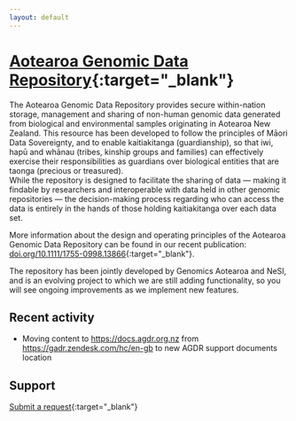 ```yaml
---
layout: default
---
```


# [Aotearoa Genomic Data Repository](https://data.agdr.org.nz/){:target="_blank"}

The Aotearoa Genomic Data Repository provides secure within-nation storage, management and sharing of non-human genomic data generated from biological and environmental samples originating in Aotearoa New Zealand. This resource has been developed to follow the principles of Māori Data Sovereignty, and to enable kaitiakitanga (guardianship), so that iwi, hapū and whānau (tribes, kinship groups and families) can effectively exercise their responsibilities as guardians over biological entities that are taonga (precious or treasured).  
While the repository is designed to facilitate the sharing of data — making it findable by researchers and interoperable with data held in other genomic repositories — the decision-making process regarding who can access the data is entirely in the hands of those holding kaitiakitanga over each data set.

More information about the design and operating principles of the Aotearoa Genomic Data Repository can be found in our recent publication: [doi.org/10.1111/1755-0998.13866](https://doi.org/10.1111/1755-0998.13866){:target="_blank"}.

The repository has been jointly developed by Genomics Aotearoa and NeSI, and is an evolving project to which we are still adding functionality, so you will see ongoing improvements as we implement new features.

## Recent activity

[//]: # (we could do something like that if needed https://github.com/marketplace/actions/github-activity-readme in the future but for the moment it is manual)

- Moving content to https://docs.agdr.org.nz from https://gadr.zendesk.com/hc/en-gb to new AGDR support documents location

## Support

[Submit a request](mailto:gasupport@nesi.org.nz?Request_from_Support_Pages){:target="_blank"}
